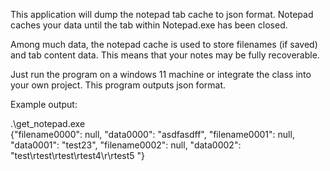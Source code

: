 This application will dump the notepad tab cache to json format. Notepad caches your data until the tab within Notepad.exe has been closed.

Among much data, the notepad cache is used to store filenames (if saved) and tab content data. This means that your notes may be fully recoverable.

Just run the program on a windows 11 machine or integrate the class into your own project. This program outputs json format.

Example output:

.\get_notepad.exe  
    {"filename0000": null, "data0000": "asdfasdff", "filename0001": null, "data0001": "test23", "filename0002": null, "data0002": "test\\rtest\\rtest\\rtest4\\r\\rtest5  "}  